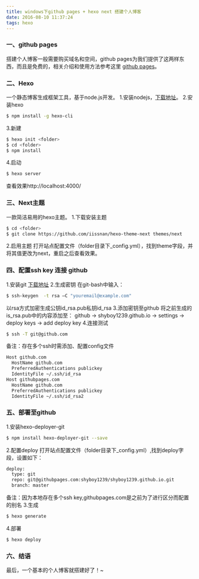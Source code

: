 ```yaml
---
title: windows下github pages + hexo next 搭建个人博客
date: 2016-08-10 11:37:24
tags: hexo
---
```

### 一、github pages
搭建个人博客一般需要购买域名和空间，github pages为我们提供了这两样东西，而且是免费的，相关介绍和使用方法参考这里 [github pages](https://pages.github.com/)。<!-- more -->


### 二、Hexo
一个静态博客生成框架工具，基于node.js开发。
1.安装nodejs，[下载地址](https://nodejs.org/en/download/)。
2.安装hexo
``` bash
$ npm install -g hexo-cli
```
3.新建
``` bash
$ hexo init <folder>
$ cd <folder>
$ npm install
```
4.启动
``` bash
$ hexo server
```
查看效果http://localhost:4000/

### 三、Next主题
一款简洁易用的hexo主题。
1.下载安装主题
``` bash
$ cd <folder>
$ git clone https://github.com/iissnan/hexo-theme-next themes/next
```
2.启用主题
打开站点配置文件（folder目录下_config.yml），找到theme字段，并将其值更改为next，重启之后查看效果。

### 四、配置ssh key 连接 github
1.安装git
[下载地址](https://git-scm.com/download)
2.生成密钥
在git-bash中输入：
``` bash
$ ssh-keygen  -t rsa –C "youremail@example.com"
```
以rsa方式加密生成公钥id_rsa.pub私钥id_rsa
3.添加密钥至github
将之前生成的is_rsa.pub中的内容添加至：
github -> shyboy1239.github.io -> settings -> deploy keys -> add deploy key
4.连接测试
``` bash
$ ssh -T git@github.com
```
备注：存在多个ssh时需添加、配置config文件
``` bash
Host github.com
  HostName github.com
  PreferredAuthentications publickey
  IdentityFile ~/.ssh/id_rsa
Host githubpages.com
  HostName github.com
  PreferredAuthentications publickey
  IdentityFile ~/.ssh/id_rsa2
```

### 五、部署至github
1.安装hexo-deployer-git
``` bash
$ npm install hexo-deployer-git --save
```

2.配置deploy
打开站点配置文件（folder目录下_config.yml）,找到deploy字段，设置如下：
``` bash
deploy:
  type: git
  repo: git@githubpages.com:shyboy1239/shyboy1239.github.io.git
  branch: master
```
备注：因为本地存在多个ssh key,githubpages.com是之前为了进行区分而配置的别名
3.生成
``` bash
$ hexo generate
```
4.部署
``` bash
$ hexo deploy
```
### 六、结语
最后，一个基本的个人博客就搭建好了！~
